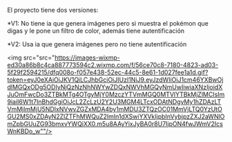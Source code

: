El proyecto tiene dos versiones:

*V1: No tiene ia que genera imágenes pero si muestra el pokémon que digas y le pone un filtro de color, además tiene autentificación

*V2: Usa ia que genera imágenes pero no tiene autentificación

<img src="src="https://images-wixmp-ed30a86b8c4ca887773594c2.wixmp.com/f/56ce70c8-7180-4823-ad03-5f29f2594215/dfq008o-f057e438-52ec-44c5-8e61-1d027fee1a1d.gif?token=eyJ0eXAiOiJKV1QiLCJhbGciOiJIUzI1NiJ9.eyJzdWIiOiJ1cm46YXBwOjdlMGQxODg5ODIyNjQzNzNhNWYwZDQxNWVhMGQyNmUwIiwiaXNzIjoidXJuOmFwcDo3ZTBkMTg4OTgyMjY0MzczYTVmMGQ0MTVlYTBkMjZlMCIsIm9iaiI6W1t7InBhdGgiOiJcL2ZcLzU2Y2U3MGM4LTcxODAtNDgyMy1hZDAzLTVmMjlmMjU5NDIxNVwvZGZxMDA4by1mMDU3ZTQzOC01MmVjLTQ0YzUtOGU2MS0xZDAyN2ZlZTFhMWQuZ2lmIn1dXSwiYXVkIjpbInVybjpzZXJ2aWNlOmZpbGUuZG93bmxvYWQiXX0.m5u8AAyYixJyBA0r8U7IjpON4fwJWmV2IcsWnKBDo_w""/>
